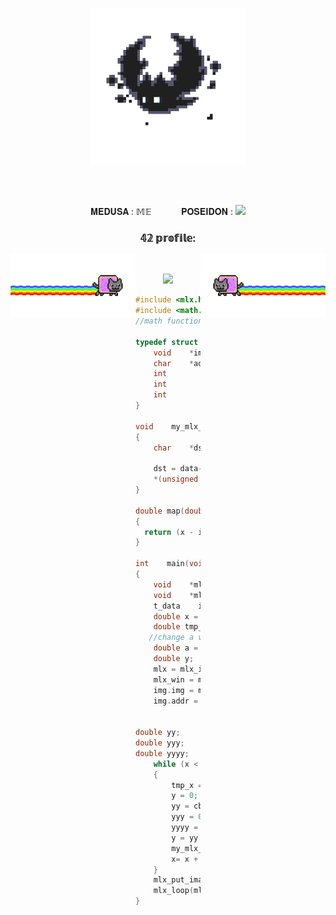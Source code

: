 <p align="center">
  <img src="https://github.com/HYYPNNOSS/HYYPNNOSS/blob/main/1027f80aeabcbb74a2e698be71829e9e.gif" alt="batmam hhh" width="250" height="250" />
</p>
<br>
<br>
<p align="center" style="wordspac"> 𝐌𝐄𝐃𝐔𝐒𝐀 : 𝕄𝔼&nbsp;&nbsp;&nbsp;&nbsp;&nbsp;&nbsp;&nbsp;&nbsp;&nbsp;&nbsp;&nbsp;&nbsp;𝐏𝐎𝐒𝐄𝐈𝐃𝐎𝐍 : <img width="20px" src="https://cdn.jsdelivr.net/gh/devicons/devicon/icons/c/c-original.svg" /> </p>








<h3 align="center"> 𝟜𝟚 𝕡𝕣𝕠𝕗𝕚𝕝𝕖: </h3>
<p>
  <img src="https://github.com/HYYPNNOSS/HYYPNNOSS/blob/main/nyan-cat-right.gif" align="left" alt="meow hhh" width="200" height="100" />
  <img src="https://github.com/HYYPNNOSS/HYYPNNOSS/blob/main/nyan-cat-left.gif" align="right" alt="meow hhh" width="200" height="100" />
</p>
<br>
<p align="center">
<img src="https://badge42.vercel.app/api/v2/cl2i5l5rv000609mjmb5tsx1l/stats?cursusId=21&coalitionId=74">
  </p>

```c
#include <mlx.h>
#include <math.h>
//math function: "y=x^{\frac{2}{3}}+0.9*\sqrt{3.3\ -\ x^{2}}*\sin(a*\pi*x)\"

typedef struct    s_data {
    void    *img;
    char    *addr;
    int        bits_per_pixel;
    int        line_length;
    int        endian;
}                t_data;

void    my_mlx_pixel_put(t_data *data, int x, int y, int color)
{
    char    *dst;

    dst = data->addr + (y * data->line_length + x * (data->bits_per_pixel / 8));
    *(unsigned int*)dst = color;
}

double map(double x, double in_min, double in_max, double out_min, double out_max)
{
  return (x - in_min) * (out_max - out_min) / (in_max - in_min) + out_min;
}

int    main(void)
{
    void    *mlx;
    void    *mlx_win;
    t_data    img;
    double x = 500;
    double tmp_x;
   //change a value (0 < a < 280)
    double a = 10000;
    double y;
    mlx = mlx_init();
    mlx_win = mlx_new_window(mlx, 1920, 1080, "Hello world!");
    img.img = mlx_new_image(mlx, 1920, 1080);
    img.addr = mlx_get_data_addr(img.img, &img.bits_per_pixel, &img.line_length,
                                &img.endian);

double yy;
double yyy;
double yyyy;
    while (x < 1000)
    {
        tmp_x = map(x, 500, 1000, 1.8164, -1.8164);
        y = 0;
        yy = cbrt(pow(tmp_x, 2));
        yyy = 0.9 * sqrt(3.3 - pow(tmp_x, 2));
        yyyy = sin(a * M_PI * tmp_x);
        y = yy + yyy * yyyy;
        my_mlx_pixel_put(&img, x, map(y, 1.8164, -1.8164, 500, 1000), 0x002b1d69);
        x= x + 0.0001 ;
    }
    mlx_put_image_to_window(mlx, mlx_win, img.img, 0, 0);
    mlx_loop(mlx);
}
```
